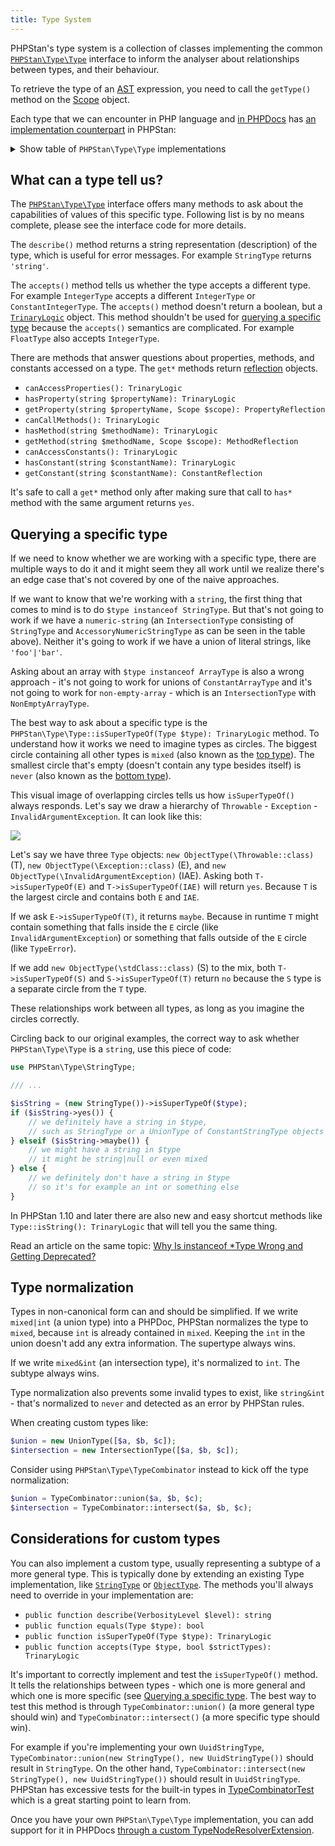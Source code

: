 ```yaml
---
title: Type System
---
```


PHPStan's type system is a collection of classes implementing the common [`PHPStan\Type\Type`](https://apiref.phpstan.org/2.1.x/PHPStan.Type.Type.html) interface to inform the analyser about relationships between types, and their behaviour.

To retrieve the type of an [AST](/developing-extensions/abstract-syntax-tree) expression, you need to call the `getType()` method on the [Scope](/developing-extensions/scope) object.

Each type that we can encounter in PHP language and [in PHPDocs](/writing-php-code/phpdoc-types) has [an implementation counterpart](https://apiref.phpstan.org/2.1.x/namespace-PHPStan.Type.html) in PHPStan:

<details class="typesystem-types">
    <summary class="text-blue-500 font-bold">Show table of <code>PHPStan\Type\Type</code> implementations</summary>

| Type                          | PHPStan class                                        |
|-------------------------------|------------------------------------------------------|
| `mixed`                       | `PHPStan\Type\MixedType`                             |
| `Foo` (object of class `Foo`) | `PHPStan\Type\ObjectType`                            |
| `Foo<T>`                      | `PHPStan\Type\Generic\GenericObjectType`             |
| `object`                      | `PHPStan\Type\ObjectWithoutClassType`                |
| `array`                       | `PHPStan\Type\ArrayType`                             |
| `int`                         | `PHPStan\Type\IntegerType`                           |
| Integer interval              | `PHPStan\Type\IntegerRangeType`                      |
| `float`                       | `PHPStan\Type\FloatType`                             |
| `null`                        | `PHPStan\Type\NullType`                              |
| `string`                      | `PHPStan\Type\StringType`                            |
| `class-string`                | `PHPStan\Type\ClassStringType`                       |
| `class-string<T>`             | `PHPStan\Type\Generic\GenericClassStringType`        |
| `static`                      | `PHPStan\Type\StaticType`                            |
| `$this`                       | `PHPStan\Type\ThisType`                              |
| `void`                        | `PHPStan\Type\VoidType`                              |
| `callable`                    | `PHPStan\Type\CallableType`                          |
| `iterable`                    | `PHPStan\Type\IterableType`                          |
| `never`                       | `PHPStan\Type\NeverType`                             |
| Enum case (Foo::LOREM)        | `PHPStan\Type\Enum\EnumCaseObjectType`               |


In some cases PHPStan knows about the literal value of an expression. These classes implement the `PHPStan\Type\ConstantType` interface:

| Type                                                         | PHPStan class                               |
|--------------------------------------------------------------|---------------------------------------------|
| [Array shapes](/writing-php-code/phpdoc-types#array-shapes)  | `PHPStan\Type\Constant\ConstantArrayType`   |
| `true` and `false`                                           | `PHPStan\Type\Constant\ConstantBooleanType` |
| Integers                                                     | `PHPStan\Type\Constant\ConstantIntegerType` |
| Floats                                                       | `PHPStan\Type\Constant\ConstantFloatType`   |
| Strings                                                      | `PHPStan\Type\Constant\ConstantStringType`  |

Some types exist to only consist of other types (learn more about [union vs. intersection types](/blog/union-types-vs-intersection-types):

| Type                          | PHPStan class                         |
|-------------------------------|---------------------------------------|
| Union types                   | `PHPStan\Type\UnionType`              |
| Intersection types            | `PHPStan\Type\IntersectionType`       |

Some advanced types are implemented by combining different types in an intersection type:

| Type                          | First PHPStan class        | Second PHPStan class     |
|-------------------------------|----------------------------|--------------------------|
| `non-empty-string`            | `PHPStan\Type\StringType`  | `PHPStan\Type\Accessory\AccessoryNonEmptyStringType` |
| `numeric-string`              | `PHPStan\Type\StringType`  | `PHPStan\Type\Accessory\AccessoryNumericStringType`  |
| `callable-string`             | `PHPStan\Type\StringType`  | `PHPStan\Type\CallableType`                          |
| `literal-string`              | `PHPStan\Type\StringType`  | `PHPStan\Type\Accessory\AccessoryLiteralStringType`  |
| `non-empty-array`             | `PHPStan\Type\ArrayType`   | `PHPStan\Type\Accessory\NonEmptyArrayType`           |
| After asking about `method_exists()` | Any object type     | `PHPStan\Type\Accessory\HasMethodType`               |
| After asking about `property_exists()` | Any object type     | `PHPStan\Type\Accessory\HasPropertyType`           |
| After asking about `isset()` or `array_key_exists()` | `PHPStan\Type\ArrayType`    | `PHPStan\Type\Accessory\HasOffsetType`           |

[Generic template types](/blog/generics-in-php-using-phpdocs) are represented with classes that implement the `PHPStan\Type\Generic\TemplateType` interface. This table describes which implementation is used for different bounds (the X in `@template T of X`):

| Type                          | PHPStan class                                        |
|-------------------------------|------------------------------------------------------|
| `mixed` or no bound           | `PHPStan\Type\Generic\TemplateMixedType`               |
| `Foo` (object of class `Foo`) | `PHPStan\Type\Generic\TemplateObjectType`              |
| `Foo<T>`                      | `PHPStan\Type\Generic\TemplateGenericObjectType`       |
| `object`                      | `PHPStan\Type\Generic\TemplateObjectWithoutClassType`  |
| `int`                         | `PHPStan\Type\Generic\TemplateIntegerType`             |
| `string`                      | `PHPStan\Type\Generic\TemplateStringType`              |
| Union types                   | `PHPStan\Type\Generic\TemplateUnionType`               |

</details>

What can a type tell us?
-----------------

The [`PHPStan\Type\Type`](https://apiref.phpstan.org/2.1.x/PHPStan.Type.Type.html) interface offers many methods to ask about the capabilities of values of this specific type. Following list is by no means complete, please see the interface code for more details.

The `describe()` method returns a string representation (description) of the type, which is useful for error messages. For example `StringType` returns `'string'`.

The `accepts()` method tells us whether the type accepts a different type. For example `IntegerType` accepts a different `IntegerType` or `ConstantIntegerType`. The `accepts()` method doesn't return a boolean, but a [`TrinaryLogic`](/developing-extensions/trinary-logic) object. This method shouldn't be used for [querying a specific type](#querying-a-specific-type) because the `accepts()` semantics are complicated. For example `FloatType` also accepts `IntegerType`.

There are methods that answer questions about properties, methods, and constants accessed on a type. The `get*` methods return [reflection](/developing-extensions/reflection) objects.

* `canAccessProperties(): TrinaryLogic`
* `hasProperty(string $propertyName): TrinaryLogic`
* `getProperty(string $propertyName, Scope $scope): PropertyReflection`
* `canCallMethods(): TrinaryLogic`
* `hasMethod(string $methodName): TrinaryLogic`
* `getMethod(string $methodName, Scope $scope): MethodReflection`
* `canAccessConstants(): TrinaryLogic`
* `hasConstant(string $constantName): TrinaryLogic`
* `getConstant(string $constantName): ConstantReflection`

It's safe to call a `get*` method only after making sure that call to `has*` method with the same argument returns `yes`.

Querying a specific type
-----------------

If we need to know whether we are working with a specific type, there are multiple ways to do it and it might seem they all work until we realize there's an edge case that's not covered by one of the naive approaches.

If we want to know that we're working with a `string`, the first thing that comes to mind is to do `$type instanceof StringType`. But that's not going to work if we have a `numeric-string` (an `IntersectionType` consisting of `StringType` and `AccessoryNumericStringType` as can be seen in the table above). Neither it's going to work if we have a union of literal strings, like `'foo'|'bar'`.

Asking about an array with `$type instanceof ArrayType` is also a wrong approach - it's not going to work for unions of `ConstantArrayType` and it's not going to work for `non-empty-array` - which is an `IntersectionType` with `NonEmptyArrayType`.

The best way to ask about a specific type is the `PHPStan\Type\Type::isSuperTypeOf(Type $type): TrinaryLogic` method. To understand how it works we need to imagine types as circles. The biggest circle containing all other types is `mixed` (also known as the [top type](https://en.wikipedia.org/wiki/Top_type)). The smallest circle that's empty (doesn't contain any type besides itself) is `never` (also known as the [bottom type](https://en.wikipedia.org/wiki/Bottom_type)).

This visual image of overlapping circles tells us how `isSuperTypeOf()` always responds. Let's say we draw a hierarchy of `Throwable` - `Exception` - `InvalidArgumentException`. It can look like this:

<img class="ml-auto mr-auto w-96 mb-8" src="/tmp/images/issupertypeof-1.png" />

Let's say we have three `Type` objects: `new ObjectType(\Throwable::class)` (T), `new ObjectType(\Exception::class)` (E), and `new ObjectType(\InvalidArgumentException)` (IAE). Asking both `T->isSuperTypeOf(E)` and `T->isSuperTypeOf(IAE)` will return `yes`. Because `T` is the largest circle and contains both `E` and `IAE`.

If we ask `E->isSuperTypeOf(T)`, it returns `maybe`. Because in runtime `T` might contain something that falls inside the `E` circle (like `InvalidArgumentException`) or something that falls outside of the `E` circle (like `TypeError`).

If we add `new ObjectType(\stdClass::class)` (S) to the mix, both `T->isSuperTypeOf(S)` and `S->isSuperTypeOf(T)` return `no` because the `S` type is a separate circle from the `T` type.

These relationships work between all types, as long as you imagine the circles correctly.

Circling back to our original examples, the correct way to ask whether `PHPStan\Type\Type` is a `string`, use this piece of code:

```php
use PHPStan\Type\StringType;

/// ...

$isString = (new StringType())->isSuperTypeOf($type);
if ($isString->yes()) {
    // we definitely have a string in $type,
    // such as StringType or a UnionType of ConstantStringType objects
} elseif ($isString->maybe()) {
    // we might have a string in $type
    // it might be string|null or even mixed
} else {
    // we definitely don't have a string in $type
    // so it's for example an int or something else
}
```

In PHPStan 1.10 and later there are also new and easy shortcut methods like `Type::isString(): TrinaryLogic` that will tell you the same thing.

<div class="bg-blue-100 border-l-4 border-blue-500 text-blue-700 p-4 mb-4" role="alert">

Read an article on the same topic: [Why Is instanceof *Type Wrong and Getting Deprecated?](/blog/why-is-instanceof-type-wrong-and-getting-deprecated)

</div>

Type normalization
-----------------

Types in non-canonical form can and should be simplified. If we write `mixed|int` (a union type) into a PHPDoc, PHPStan normalizes the type to `mixed`, because `int` is already contained in `mixed`. Keeping the `int` in the union doesn't add any extra information. The supertype always wins.

If we write `mixed&int` (an intersection type), it's normalized to `int`. The subtype always wins.

Type normalization also prevents some invalid types to exist, like `string&int` - that's normalized to `never` and detected as an error by PHPStan rules.

When creating custom types like:

```php
$union = new UnionType([$a, $b, $c]);
$intersection = new IntersectionType([$a, $b, $c]);
```

Consider using `PHPStan\Type\TypeCombinator` instead to kick off the type normalization:

```php
$union = TypeCombinator::union($a, $b, $c);
$intersection = TypeCombinator::intersect($a, $b, $c);
```

Considerations for custom types
-----------------

You can also implement a custom type, usually representing a subtype of a more general type. This is typically done by extending an existing Type implementation, like [`StringType`](https://apiref.phpstan.org/2.1.x/PHPStan.Type.StringType.html) or [`ObjectType`](https://apiref.phpstan.org/2.1.x/PHPStan.Type.ObjectType.html). The methods you'll always need to override in your implementation are:

* `public function describe(VerbosityLevel $level): string`
* `public function equals(Type $type): bool`
* `public function isSuperTypeOf(Type $type): TrinaryLogic`
* `public function accepts(Type $type, bool $strictTypes): TrinaryLogic`

It's important to correctly implement and test the `isSuperTypeOf()` method. It tells the relationships between types - which one is more general and which one is more specific (see [Querying a specific type](#querying-a-specific-type). The best way to test this method is through `TypeCombinator::union()` (a more general type should win) and `TypeCombinator::intersect()` (a more specific type should win).

For example if you're implementing your own `UuidStringType`, `TypeCombinator::union(new StringType(), new UuidStringType())` should result in `StringType`. On the other hand, `TypeCombinator::intersect(new StringType(), new UuidStringType())` should result in `UuidStringType`. PHPStan has excessive tests for the built-in types in [TypeCombinatorTest](https://github.com/phpstan/phpstan-src/blob/2.1.x/tests/PHPStan/Type/TypeCombinatorTest.php) which is a great starting point to learn from.

Once you have your own `PHPStan\Type\Type` implementation, you can add support for it in PHPDocs [through a custom TypeNodeResolverExtension](/developing-extensions/custom-phpdoc-types).
